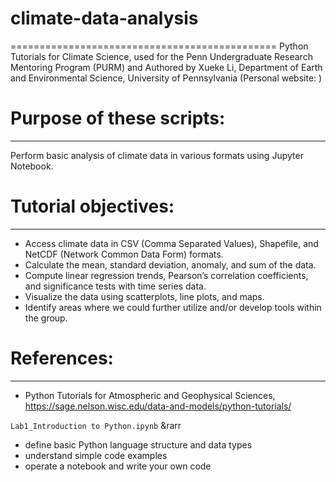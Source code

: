 # climate-data-analysis
==============================================
Python Tutorials for Climate Science, used for the Penn Undergraduate Research Mentoring Program (PURM) and 
Authored by Xueke Li, Department of Earth and Environmental Science, University of Pennsylvania (Personal website: )

# Purpose of these scripts:
-------------------
Perform basic analysis of climate data in various formats using Jupyter Notebook.

# Tutorial objectives:
-------------------
* Access climate data in CSV (Comma Separated Values), Shapefile, and NetCDF (Network Common Data Form) formats.
* Calculate the mean, standard deviation, anomaly, and sum of the data.
* Compute linear regression trends, Pearson’s correlation coefficients, and significance tests with time series data.
* Visualize the data using scatterplots, line plots, and maps. 
* Identify areas where we could further utilize and/or develop tools within the group.

# References: 
-------------------
* Python Tutorials for Atmospheric and Geophysical Sciences, https://sage.nelson.wisc.edu/data-and-models/python-tutorials/

`Lab1_Introduction to Python.ipynb` &rarr
* define basic Python language structure and data types
* understand simple code examples
* operate a notebook and write your own code
